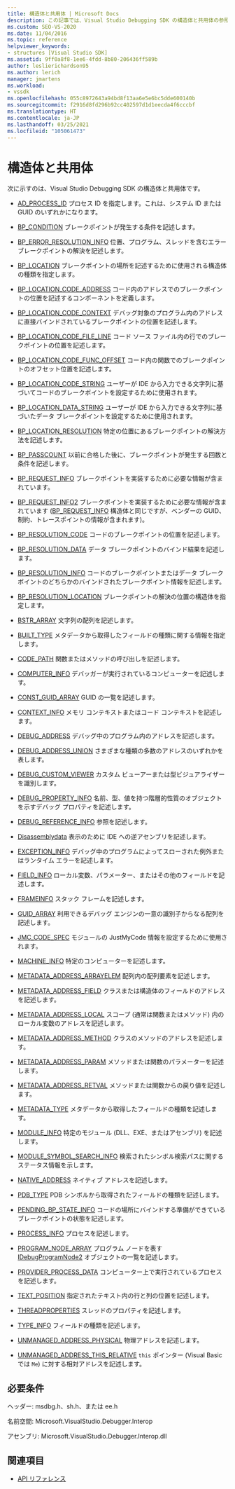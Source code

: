 ```yaml
---
title: 構造体と共用体 | Microsoft Docs
description: この記事では、Visual Studio Debugging SDK の構造体と共用体の参照箇所にリンクしています。
ms.custom: SEO-VS-2020
ms.date: 11/04/2016
ms.topic: reference
helpviewer_keywords:
- structures [Visual Studio SDK]
ms.assetid: 9ff0a8f8-1ee6-4fdd-8b80-206436ff589b
author: leslierichardson95
ms.author: lerich
manager: jmartens
ms.workload:
- vssdk
ms.openlocfilehash: 055c8972643a94bd8f13aa6e5e6bc5dde600140b
ms.sourcegitcommit: f2916d8fd296b92cc402597d1d1eecda4f6cccbf
ms.translationtype: HT
ms.contentlocale: ja-JP
ms.lasthandoff: 03/25/2021
ms.locfileid: "105061473"
---
```

# <a name="structures-and-unions"></a>構造体と共用体
次に示すのは、Visual Studio Debugging SDK の構造体と共用体です。

- [AD_PROCESS_ID](../../../extensibility/debugger/reference/ad-process-id.md) プロセス ID を指定します。これは、システム ID または GUID のいずれかになります。

- [BP_CONDITION](../../../extensibility/debugger/reference/bp-condition.md) ブレークポイントが発生する条件を記述します。

- [BP_ERROR_RESOLUTION_INFO](../../../extensibility/debugger/reference/bp-error-resolution-info.md) 位置、プログラム、スレッドを含むエラー ブレークポイントの解決を記述します。

- [BP_LOCATION](../../../extensibility/debugger/reference/bp-location.md) ブレークポイントの場所を記述するために使用される構造体の種類を指定します。

- [BP_LOCATION_CODE_ADDRESS](../../../extensibility/debugger/reference/bp-location-code-address.md) コード内のアドレスでのブレークポイントの位置を記述するコンポーネントを定義します。

- [BP_LOCATION_CODE_CONTEXT](../../../extensibility/debugger/reference/bp-location-code-context.md) デバッグ対象のプログラム内のアドレスに直接バインドされているブレークポイントの位置を記述します。

- [BP_LOCATION_CODE_FILE_LINE](../../../extensibility/debugger/reference/bp-location-code-file-line.md) コード ソース ファイル内の行でのブレークポイントの位置を記述します。

- [BP_LOCATION_CODE_FUNC_OFFSET](../../../extensibility/debugger/reference/bp-location-code-func-offset.md) コード内の関数でのブレークポイントのオフセット位置を記述します。

- [BP_LOCATION_CODE_STRING](../../../extensibility/debugger/reference/bp-location-code-string.md) ユーザーが IDE から入力できる文字列に基づいてコードのブレークポイントを設定するために使用されます。

- [BP_LOCATION_DATA_STRING](../../../extensibility/debugger/reference/bp-location-data-string.md) ユーザーが IDE から入力できる文字列に基づいたデータ ブレークポイントを設定するために使用されます。

- [BP_LOCATION_RESOLUTION](../../../extensibility/debugger/reference/bp-location-resolution.md) 特定の位置にあるブレークポイントの解決方法を記述します。

- [BP_PASSCOUNT](../../../extensibility/debugger/reference/bp-passcount.md) 以前に合格した後に、ブレークポイントが発生する回数と条件を記述します。

- [BP_REQUEST_INFO](../../../extensibility/debugger/reference/bp-request-info.md) ブレークポイントを実装するために必要な情報が含まれています。

- [BP_REQUEST_INFO2](../../../extensibility/debugger/reference/bp-request-info2.md) ブレークポイントを実装するために必要な情報が含まれています ([BP_REQUEST_INFO](../../../extensibility/debugger/reference/bp-request-info.md) 構造体と同じですが、ベンダーの GUID、制約、トレースポイントの情報が含まれます)。

- [BP_RESOLUTION_CODE](../../../extensibility/debugger/reference/bp-resolution-code.md) コードのブレークポイントの位置を記述します。

- [BP_RESOLUTION_DATA](../../../extensibility/debugger/reference/bp-resolution-data.md) データ ブレークポイントのバインド結果を記述します。

- [BP_RESOLUTION_INFO](../../../extensibility/debugger/reference/bp-resolution-info.md) コードのブレークポイントまたはデータ ブレークポイントのどちらかのバインドされたブレークポイント情報を記述します。

- [BP_RESOLUTION_LOCATION](../../../extensibility/debugger/reference/bp-resolution-location.md) ブレークポイントの解決の位置の構造体を指定します。

- [BSTR_ARRAY](../../../extensibility/debugger/reference/bstr-array.md) 文字列の配列を記述します。

- [BUILT_TYPE](../../../extensibility/debugger/reference/built-type.md) メタデータから取得したフィールドの種類に関する情報を指定します。

- [CODE_PATH](../../../extensibility/debugger/reference/code-path.md) 関数またはメソッドの呼び出しを記述します。

- [COMPUTER_INFO](../../../extensibility/debugger/reference/computer-info.md) デバッガーが実行されているコンピューターを記述します。

- [CONST_GUID_ARRAY](../../../extensibility/debugger/reference/const-guid-array.md) GUID の一覧を記述します。

- [CONTEXT_INFO](../../../extensibility/debugger/reference/context-info.md) メモリ コンテキストまたはコード コンテキストを記述します。

- [DEBUG_ADDRESS](../../../extensibility/debugger/reference/debug-address.md) デバッグ中のプログラム内のアドレスを記述します。

- [DEBUG_ADDRESS_UNION](../../../extensibility/debugger/reference/debug-address-union.md) さまざまな種類の多数のアドレスのいずれかを表します。

- [DEBUG_CUSTOM_VIEWER](../../../extensibility/debugger/reference/debug-custom-viewer.md) カスタム ビューアーまたは型ビジュアライザーを識別します。

- [DEBUG_PROPERTY_INFO](../../../extensibility/debugger/reference/debug-property-info.md) 名前、型、値を持つ階層的性質のオブジェクトを示すデバッグ プロパティを記述します。

- [DEBUG_REFERENCE_INFO](../../../extensibility/debugger/reference/debug-reference-info.md) 参照を記述します。

- [Disassemblydata](../../../extensibility/debugger/reference/disassemblydata.md) 表示のために IDE への逆アセンブリを記述します。

- [EXCEPTION_INFO](../../../extensibility/debugger/reference/exception-info.md) デバッグ中のプログラムによってスローされた例外またはランタイム エラーを記述します。

- [FIELD_INFO](../../../extensibility/debugger/reference/field-info.md) ローカル変数、パラメーター、またはその他のフィールドを記述します。

- [FRAMEINFO](../../../extensibility/debugger/reference/frameinfo.md) スタック フレームを記述します。

- [GUID_ARRAY](../../../extensibility/debugger/reference/guid-array.md) 利用できるデバッグ エンジンの一意の識別子からなる配列を記述します。

- [JMC_CODE_SPEC](../../../extensibility/debugger/reference/jmc-code-spec.md) モジュールの JustMyCode 情報を設定するために使用されます。

- [MACHINE_INFO](../../../extensibility/debugger/reference/machine-info.md) 特定のコンピューターを記述します。

- [METADATA_ADDRESS_ARRAYELEM](../../../extensibility/debugger/reference/metadata-address-arrayelem.md) 配列内の配列要素を記述します。

- [METADATA_ADDRESS_FIELD](../../../extensibility/debugger/reference/metadata-address-field.md) クラスまたは構造体のフィールドのアドレスを記述します。

- [METADATA_ADDRESS_LOCAL](../../../extensibility/debugger/reference/metadata-address-local.md) スコープ (通常は関数またはメソッド) 内のローカル変数のアドレスを記述します。

- [METADATA_ADDRESS_METHOD](../../../extensibility/debugger/reference/metadata-address-method.md) クラスのメソッドのアドレスを記述します。

- [METADATA_ADDRESS_PARAM](../../../extensibility/debugger/reference/metadata-address-param.md) メソッドまたは関数のパラメーターを記述します。

- [METADATA_ADDRESS_RETVAL](../../../extensibility/debugger/reference/metadata-address-retval.md) メソッドまたは関数からの戻り値を記述します。

- [METADATA_TYPE](../../../extensibility/debugger/reference/metadata-type.md) メタデータから取得したフィールドの種類を記述します。

- [MODULE_INFO](../../../extensibility/debugger/reference/module-info.md) 特定のモジュール (DLL、EXE、またはアセンブリ) を記述します。

- [MODULE_SYMBOL_SEARCH_INFO](../../../extensibility/debugger/reference/module-symbol-search-info.md) 検索されたシンボル検索パスに関するステータス情報を示します。

- [NATIVE_ADDRESS](../../../extensibility/debugger/reference/native-address.md) ネイティブ アドレスを記述します。

- [PDB_TYPE](../../../extensibility/debugger/reference/pdb-type.md) PDB シンボルから取得されたフィールドの種類を記述します。

- [PENDING_BP_STATE_INFO](../../../extensibility/debugger/reference/pending-bp-state-info.md) コードの場所にバインドする準備ができているブレークポイントの状態を記述します。

- [PROCESS_INFO](../../../extensibility/debugger/reference/process-info.md) プロセスを記述します。

- [PROGRAM_NODE_ARRAY](../../../extensibility/debugger/reference/program-node-array.md) プログラム ノードを表す [IDebugProgramNode2](../../../extensibility/debugger/reference/idebugprogramnode2.md) オブジェクトの一覧を記述します。

- [PROVIDER_PROCESS_DATA](../../../extensibility/debugger/reference/provider-process-data.md) コンピューター上で実行されているプロセスを記述します。

- [TEXT_POSITION](../../../extensibility/debugger/reference/text-position.md) 指定されたテキスト内の行と列の位置を記述します。

- [THREADPROPERTIES](../../../extensibility/debugger/reference/threadproperties.md) スレッドのプロパティを記述します。

- [TYPE_INFO](../../../extensibility/debugger/reference/type-info.md) フィールドの種類を記述します。

- [UNMANAGED_ADDRESS_PHYSICAL](../../../extensibility/debugger/reference/unmanaged-address-physical.md) 物理アドレスを記述します。

- [UNMANAGED_ADDRESS_THIS_RELATIVE](../../../extensibility/debugger/reference/unmanaged-address-this-relative.md) `this` ポインター (Visual Basic では `Me`) に対する相対アドレスを記述します。

## <a name="requirements"></a>必要条件
 ヘッダー: msdbg.h、sh.h、または ee.h

 名前空間: Microsoft.VisualStudio.Debugger.Interop

 アセンブリ: Microsoft.VisualStudio.Debugger.Interop.dll

## <a name="see-also"></a>関連項目
- [API リファレンス](../../../extensibility/debugger/reference/api-reference-visual-studio-debugging.md)
